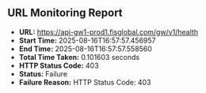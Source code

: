 ## URL Monitoring Report

- **URL:** https://api-gw1-prod1.fisglobal.com/gw/v1/health
- **Start Time:** 2025-08-16T16:57:57.456957
- **End Time:** 2025-08-16T16:57:57.558560
- **Total Time Taken:** 0.101603 seconds
- **HTTP Status Code:** 403
- **Status:** Failure
- **Failure Reason:** HTTP Status Code: 403
